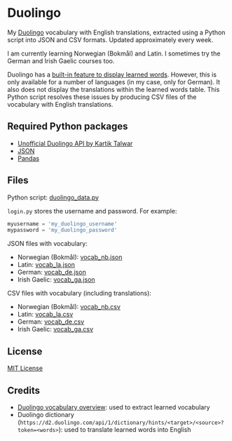 # Duolingo

My [Duolingo](https://www.duolingo.com/) vocabulary with English translations, extracted using a Python script into JSON and CSV formats. Updated approximately every week. 

I am currently learning Norwegian (Bokmål) and Latin. I sometimes try the German and Irish Gaelic courses too.

Duolingo has a [built-in feature to display learned words](https://www.duolingo.com/words). However, this is only available for a number of languages (in my case, only for German). It also does not display the translations within the learned words table. This Python script resolves these issues by producing CSV files of the vocabulary with English translations.

## Required Python packages

- [Unofficial Duolingo API by Kartik Talwar](https://github.com/KartikTalwar/Duolingo) 
- [JSON](https://docs.python.org/3/library/json.html)
- [Pandas](https://pandas.pydata.org/)

## Files

Python script: [duolingo_data.py](duolingo_data.py)

`login.py` stores the username and password. For example:

```py
myusername = 'my_duolingo_username'
mypassword = 'my_duolingo_password'
```

JSON files with vocabulary:

- Norwegian (Bokmål): [vocab_nb.json](vocab_nb.json)
- Latin: [vocab_la.json](vocab_la.json)
- German: [vocab_de.json](vocab_de.json)
- Irish Gaelic: [vocab_ga.json](vocab_ga.json)

CSV files with vocabulary (including translations):

- Norwegian (Bokmål): [vocab_nb.csv](vocab_nb.csv)
- Latin: [vocab_la.csv](vocab_la.csv)
- German: [vocab_de.csv](vocab_de.csv)
- Irish Gaelic: [vocab_ga.csv](vocab_ga.csv)

## License

[MIT License](LICENSE)

## Credits

- [Duolingo vocabulary overview](https://www.duolingo.com/vocabulary/overview): used to extract learned vocabulary
- Duolingo dictionary (`https://d2.duolingo.com/api/1/dictionary/hints/<target>/<source>?token=<words>`): used to translate learned words into English
